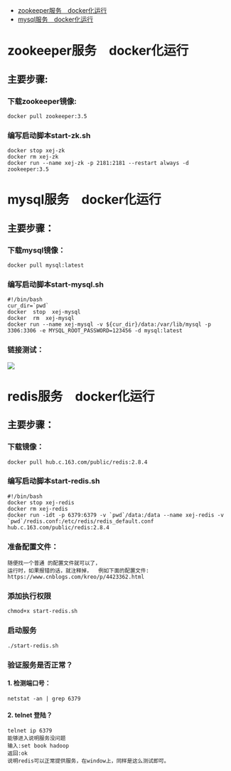 - [zookeeper服务&ensp;&ensp;docker化运行](zookeeper服务&ensp;&ensp;docker化运行)  
- [mysql服务&ensp;&ensp;docker化运行 ](#)

#  zookeeper服务&ensp;&ensp;docker化运行
##  主要步骤:  
### 下载zookeeper镜像:  
    docker pull zookeeper:3.5  
### 编写启动脚本start-zk.sh 
    docker stop xej-zk
    docker rm xej-zk
    docker run --name xej-zk -p 2181:2181 --restart always -d zookeeper:3.5  

# mysql服务&ensp;&ensp;docker化运行  
## 主要步骤： 
### 下载mysql镜像：  
    docker pull mysql:latest  
### 编写启动脚本start-mysql.sh  
    #!/bin/bash
    cur_dir=`pwd`
    docker  stop  xej-mysql
    docker  rm  xej-mysql
    docker run --name xej-mysql -v ${cur_dir}/data:/var/lib/mysql -p 3306:3306 -e MYSQL_ROOT_PASSWORD=123456 -d mysql:latest  
### 链接测试：  
![](https://note.youdao.com/yws/public/resource/ca7c2468223e3c4a80c4e24b70ff9608/xmlnote/32D64D1FF5DD4CB0A62626D55C85851E/20082)   

# redis服务&ensp;&ensp;docker化运行  
## 主要步骤：  
### 下载镜像：
    docker pull hub.c.163.com/public/redis:2.8.4  
### 编写启动脚本start-redis.sh  
    #!/bin/bash
    docker stop xej-redis
    docker rm xej-redis
    docker run -idt -p 6379:6379 -v `pwd`/data:/data --name xej-redis -v `pwd`/redis.conf:/etc/redis/redis_default.conf hub.c.163.com/public/redis:2.8.4  
### 准备配置文件： 
    随便找一个普通 的配置文件就可以了，
    运行时，如果报错的话，就注释掉，  例如下面的配置文件: 
    https://www.cnblogs.com/kreo/p/4423362.html
### 添加执行权限  
    chmod+x start-redis.sh  
### 启动服务  
    ./start-redis.sh  
### 验证服务是否正常？ 
#### 1. 检测端口号：  
    netstat -an | grep 6379  
#### 2. telnet 登陆？  
    telnet ip 6379  
    能够进入说明服务没问题 
    输入:set book hadoop   
    返回:ok  
    说明redis可以正常提供服务，在window上，同样是这么测试即可。


